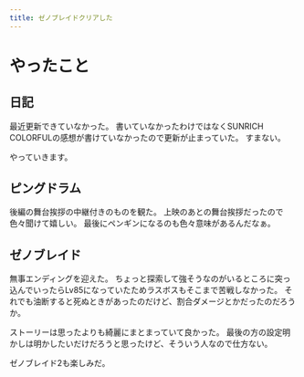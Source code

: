```yaml
---
title: ゼノブレイドクリアした
---
```


# やったこと

## 日記

最近更新できていなかった。
書いていなかったわけではなくSUNRICH COLORFULの感想が書けていなかったので更新が止まっていた。
すまない。

やっていきます。

## ピングドラム

後編の舞台挨拶の中継付きのものを観た。
上映のあとの舞台挨拶だったので色々聞けて嬉しい。
最後にペンギンになるのも色々意味があるんだなぁ。

## ゼノブレイド

無事エンディングを迎えた。
ちょっと探索して強そうなのがいるところに突っ込んでいったらLv85になっていたためラスボスもそこまで苦戦しなかった。
それでも油断すると死ぬときがあったのだけど、割合ダメージとかだったのだろうか。

ストーリーは思ったよりも綺麗にまとまっていて良かった。
最後の方の設定明かしは明かしたいだけだろうと思ったけど、そういう人なので仕方ない。

ゼノブレイド2も楽しみだ。
